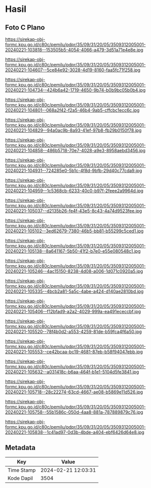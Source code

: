 # Hasil

## Foto C Plano

https://sirekap-obj-formc.kpu.go.id/c80c/pemilu/pdpr/35/09/31/20/05/3509312005001-20240221-103818--153505b5-4054-4066-a479-3d51a71e4e8e.jpg

https://sirekap-obj-formc.kpu.go.id/c80c/pemilu/pdpr/35/09/31/20/05/3509312005001-20240221-104607--5ce84e92-3028-4d19-8160-faa5fc71f258.jpg

https://sirekap-obj-formc.kpu.go.id/c80c/pemilu/pdpr/35/09/31/20/05/3509312005001-20240221-104734--424b6a42-1719-4650-9b74-b0b9bc05b0b4.jpg

https://sirekap-obj-formc.kpu.go.id/c80c/pemilu/pdpr/35/09/31/20/05/3509312005001-20240221-104801--068a2f42-f2a5-46b4-9ab5-cffcbc1ecc6c.jpg

https://sirekap-obj-formc.kpu.go.id/c80c/pemilu/pdpr/35/09/31/20/05/3509312005001-20240221-104829--94a0ac9b-8a93-41ef-97b8-fb29b0150f78.jpg

https://sirekap-obj-formc.kpu.go.id/c80c/pemilu/pdpr/35/09/31/20/05/3509312005001-20240221-104858--486b5718-70e7-4028-a9e3-8958aebd3456.jpg

https://sirekap-obj-formc.kpu.go.id/c80c/pemilu/pdpr/35/09/31/20/05/3509312005001-20240221-104931--724285e0-5b1c-4f8d-9bfb-29d40c77cda9.jpg

https://sirekap-obj-formc.kpu.go.id/c80c/pemilu/pdpr/35/09/31/20/05/3509312005001-20240221-104959--1c5368cb-6233-40c0-b97f-2feee2a9964d.jpg

https://sirekap-obj-formc.kpu.go.id/c80c/pemilu/pdpr/35/09/31/20/05/3509312005001-20240221-105037--d2135b26-fe4f-43e5-8c43-4a74d9523fee.jpg

https://sirekap-obj-formc.kpu.go.id/c80c/pemilu/pdpr/35/09/31/20/05/3509312005001-20240221-105102--3ed62679-7380-46b5-bb81-b55299c5ced1.jpg

https://sirekap-obj-formc.kpu.go.id/c80c/pemilu/pdpr/35/09/31/20/05/3509312005001-20240221-105138--8a641167-5b50-41f2-b7e0-e55e080548c1.jpg

https://sirekap-obj-formc.kpu.go.id/c80c/pemilu/pdpr/35/09/31/20/05/3509312005001-20240221-105246--4ac15150-8238-4d08-a006-1d071c0920a5.jpg

https://sirekap-obj-formc.kpu.go.id/c80c/pemilu/pdpr/35/09/31/20/05/3509312005001-20240221-105335--4bcb2a81-5a5c-4abe-a424-d140ae2810bd.jpg

https://sirekap-obj-formc.kpu.go.id/c80c/pemilu/pdpr/35/09/31/20/05/3509312005001-20240221-105406--f12bfad9-a2a2-4029-999a-ea491ececcbf.jpg

https://sirekap-obj-formc.kpu.go.id/c80c/pemilu/pdpr/35/09/31/20/05/3509312005001-20240221-105520--78f4b0d2-a553-4259-81de-b59fca4f6a50.jpg

https://sirekap-obj-formc.kpu.go.id/c80c/pemilu/pdpr/35/09/31/20/05/3509312005001-20240221-105553--ce42bcaa-bc19-4681-87eb-b58f94047ebb.jpg

https://sirekap-obj-formc.kpu.go.id/c80c/pemilu/pdpr/35/09/31/20/05/3509312005001-20240221-105632--a031418c-b6aa-464f-b1e1-5104d5fe3841.jpg

https://sirekap-obj-formc.kpu.go.id/c80c/pemilu/pdpr/35/09/31/20/05/3509312005001-20240221-105718--28c22274-63cd-4667-ae08-b5869e11d526.jpg

https://sirekap-obj-formc.kpu.go.id/c80c/pemilu/pdpr/35/09/31/20/05/3509312005001-20240221-105758--55b1586c-050d-4aa8-881a-787889879c76.jpg

https://sirekap-obj-formc.kpu.go.id/c80c/pemilu/pdpr/35/09/31/20/05/3509312005001-20240221-105838--1c41ad97-0d3b-4bde-a404-ebf6426d64e8.jpg


## Metadata

| Key        | Value               |
| ---------- | ------------------- |
| Time Stamp | 2024-02-21 12:03:31 |
| Kode Dapil | 3504                |



